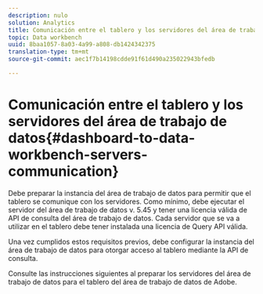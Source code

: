 ```yaml
---
description: nulo
solution: Analytics
title: Comunicación entre el tablero y los servidores del área de trabajo de datos
topic: Data workbench
uuid: 8baa1057-8a03-4a99-a808-db1424342375
translation-type: tm+mt
source-git-commit: aec1f7b14198cdde91f61d490a235022943bfedb

---
```



# Comunicación entre el tablero y los servidores del área de trabajo de datos{#dashboard-to-data-workbench-servers-communication}

Debe preparar la instancia del área de trabajo de datos para permitir que el tablero se comunique con los servidores. Como mínimo, debe ejecutar el servidor del área de trabajo de datos v. 5.45 y tener una licencia válida de API de consulta del área de trabajo de datos. Cada servidor que se va a utilizar en el tablero debe tener instalada una licencia de Query API válida.

Una vez cumplidos estos requisitos previos, debe configurar la instancia del área de trabajo de datos para otorgar acceso al tablero mediante la API de consulta.

Consulte las instrucciones siguientes al preparar los servidores del área de trabajo de datos para el tablero del área de trabajo de datos de Adobe.
